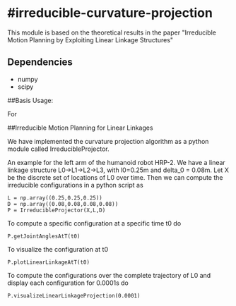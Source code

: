 #irreducible-curvature-projection
================

This module is based on the theoretical results in the paper "Irreducible Motion
Planning by Exploiting Linear Linkage Structures"

## Dependencies

 * numpy
 * scipy


##Basis Usage:

For 

##Irreducible Motion Planning for Linear Linkages

We have implemented the curvature projection algorithm as a python module called IrreducibleProjector. 

An example for the left arm of the humanoid robot HRP-2. We have a linear
linkage structure L0->L1->L2->L3, with l0=0.25m and delta_0 = 0.08m. Let X be
the discrete set of locations of L0 over time. Then we can compute the
irreducible configurations in a python script as

    L = np.array((0.25,0.25,0.25))
    D = np.array((0.08,0.08,0.08,0.08))
    P = IrreducibleProjector(X,L,D)
    
To compute a specific configuration at a specific time t0 do

    P.getJointAnglesAtT(t0)
    
To visualize the configuration at t0

    P.plotLinearLinkageAtT(t0)
    
To compute the configurations over the complete trajectory of L0 and display each configuration for 0.0001s do

    P.visualizeLinearLinkageProjection(0.0001)
    
